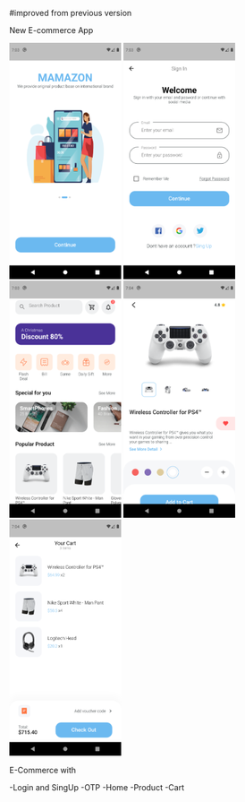 #improved from previous version

New E-commerce App

<img src="https://github.com/tonyhart7/ecommerce_improved/blob/main/mamazon1.png" alt="drawing" width="200"/> <img src="https://github.com/tonyhart7/ecommerce_improved/blob/main/mamazon2.png" alt="drawing" width="200"/> <img src="https://github.com/tonyhart7/ecommerce_improved/blob/main/mamazon3.png" alt="drawing" width="200"/> <img src="https://github.com/tonyhart7/ecommerce_improved/blob/main/mamazon4.png" alt="drawing" width="200"/> <img src="https://github.com/tonyhart7/ecommerce_improved/blob/main/mamazon5.png" alt="drawing" width="200"/>


E-Commerce with 

-Login and SingUp
-OTP
-Home 
-Product
-Cart
